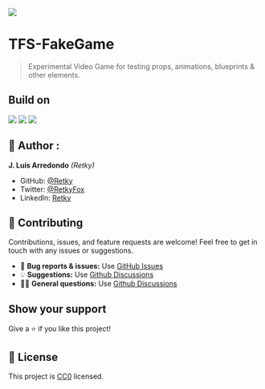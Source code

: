 ![](https://img.shields.io/badge/TFS-ff7b00?style=plastic)
# TFS-FakeGame
> Experimental Video Game for testing props, animations, blueprints & other elements.

## Build on
[![](https://img.shields.io/badge/Unreal%20Engine-4.27.2-ff7b00)](https://www.unrealengine.com/en-US/)
[![](https://img.shields.io/badge/Clip%20Studio%20Paint-1.11.14-ff7b00)](https://www.clipstudio.net/en/)
[![](https://img.shields.io/badge/Blender-3.0.0-ff7b00)](https://www.blender.org)

## 👤 Author :
**J. Luis Arredondo** *(Retky)*
- GitHub: [@Retky](https://github.com/Retky "J. Luis Arredondo GitHub")
- Twitter: [@RetkyFox](https://twitter.com/retkyFox "J. Luis Arredondo Twitter")
- LinkedIn: [Retky](https://www.linkedin.com/in/Retky "J. Luis Arredondo LinkedIn")

## 🤝 Contributing

Contributions, issues, and feature requests are welcome!
Feel free to get in touch with any issues or suggestions.

- 🐛 **Bug reports & issues:** Use [GitHub Issues](https://github.com/Retky/TFS-FakeGame/issues "Bugs & Issues")
- 💡 **Suggestions:** Use [Github Discussions](https://github.com/Retky/TFS-FakeGame/discussions "Suggestions")
- 🙋‍♀️ **General questions:** Use [Github Discussions](https://github.com/Retky/TFS-FakeGame/discussions "General Questions")

## Show your support

Give a ⭐️ if you like this project!

## 📝 License
This project is [CC0](./LICENSE) licensed.
